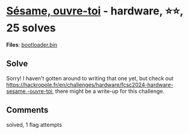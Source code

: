 [Sésame, ouvre-toi](challenge_files/README.md) - hardware, ⭐⭐, 25 solves
===

**Files**: [bootloader.bin](https://www.narthorn.com/ctf/FCSC-2024/challenge_files/hardware/S%C3%A9same%2C%20ouvre-toi/bootloader.bin)

## Solve

Sorry! I haven't gotten around to writing that one yet, but check out https://hackropole.fr/en/challenges/hardware/fcsc2024-hardware-sesame,-ouvre-toi, there might be a write-up for this challenge.

## Comments

solved, 1 flag attempts